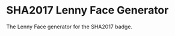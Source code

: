 SHA2017 Lenny Face Generator
============================

The Lenny Face generator for the SHA2017 badge.

